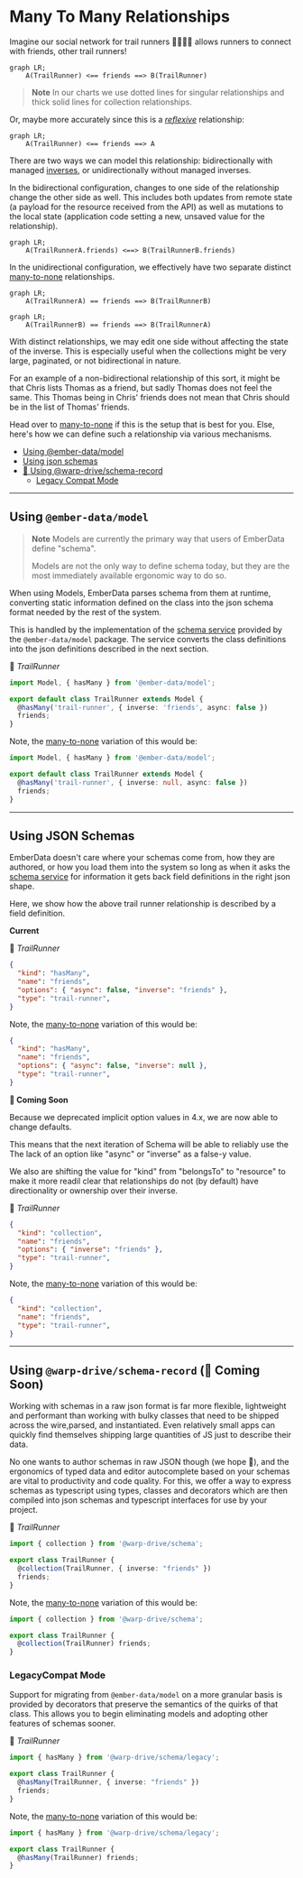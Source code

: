 # Many To Many Relationships

Imagine our social network for trail runners 🏃🏃🏾‍♀️ allows runners to connect with friends, other trail runners!

```mermaid
graph LR;
    A(TrailRunner) <== friends ==> B(TrailRunner)
```

> **Note** In our charts we use dotted lines for singular relationships and thick solid lines for collection relationships.

Or, maybe more accurately since this is a [*reflexive*](../terminology.md#reflexive) relationship:

```mermaid
graph LR;
    A(TrailRunner) <== friends ==> A
```

There are two ways we can model this relationship: bidirectionally with managed [inverses](../features/inverses.md), or unidirectionally without managed inverses.

In the bidirectional configuration, changes to one side of the relationship change the other side as well. This includes
both updates from remote state (a payload for the resource received from the API) as well as mutations to the local state
(application code setting a new, unsaved value for the relationship).

```mermaid
graph LR;
    A(TrailRunnerA.friends) <==> B(TrailRunnerB.friends)
```

In the unidirectional configuration, we effectively have two separate distinct [many-to-none](./many-to-none.md) relationships.

```mermaid
graph LR;
    A(TrailRunnerA) == friends ==> B(TrailRunnerB)
```

```mermaid
graph LR;
    A(TrailRunnerB) == friends ==> B(TrailRunnerA)
```

With distinct relationships, we may edit one side without affecting the state of the inverse. This is especially useful
when the collections might be very large, paginated, or not
bidirectional in nature.

For an example of a non-bidirectional relationship of this sort, it might be that Chris lists Thomas as a friend, but sadly Thomas does not feel the same. This Thomas being in Chris' friends does not mean that Chris should be in the list of Thomas' friends.

Head over to [many-to-none](./many-to-none.md) if this is the setup that is best for you. Else, here's how we can define such a relationship via various mechanisms.

- [Using @ember-data/model](#using-ember-datamodel)
- [Using json schemas](#using-json-schemas)
- [🚧 Using @warp-drive/schema-record](#using-warp-driveschema-record-🚧-coming-soon)
  - [Legacy Compat Mode](#legacycompat-mode)

---

## Using `@ember-data/model`

> **Note** Models are currently the primary way that users of EmberData define "schema".
>
> Models are not the only way to define schema today, but they
> are the most immediately available ergonomic way to do so.

When using Models, EmberData parses schema from them at runtime,
converting static information defined on the class into the json
schema format needed by the rest of the system.

This is handled by the implementation of the [schema service](https://api.emberjs.com/ember-data/release/classes/SchemaService) provided
by the `@ember-data/model` package. The service converts the class
definitions into the json definitions described in the next section.

🌲 *TrailRunner*

```ts
import Model, { hasMany } from '@ember-data/model';

export default class TrailRunner extends Model {
  @hasMany('trail-runner', { inverse: 'friends', async: false })
  friends;
}
```

Note, the [many-to-none](./many-to-none.md) variation of this would be:

```ts
import Model, { hasMany } from '@ember-data/model';

export default class TrailRunner extends Model {
  @hasMany('trail-runner', { inverse: null, async: false })
  friends;
}
```

---

## Using JSON Schemas

EmberData doesn't care where your schemas come from, how they are authored,
or how you load them into the system so long as when it asks the [schema service](https://api.emberjs.com/ember-data/release/classes/SchemaService)
for information it gets back field definitions in the right json shape.

Here, we show how the above trail runner relationship is described by a field definition.

**Current**

🌲 *TrailRunner*

```json
{
  "kind": "hasMany",
  "name": "friends",
  "options": { "async": false, "inverse": "friends" },
  "type": "trail-runner",
}
```

Note, the [many-to-none](./many-to-none.md) variation of this would be:

```json
{
  "kind": "hasMany",
  "name": "friends",
  "options": { "async": false, "inverse": null },
  "type": "trail-runner",
}
```

**🚧 Coming Soon**

Because we deprecated implicit option values in 4.x, we are now able to change defaults.

This means that the next iteration of Schema will be able to reliably use
the The lack of an option like "async" or "inverse" as a false-y value.

We also are shifting the value for "kind" from "belongsTo" to "resource"
to make it more readil clear that relationships do not (by default) have
directionality or ownership over their inverse.

🌲 *TrailRunner*

```json
{
  "kind": "collection",
  "name": "friends",
  "options": { "inverse": "friends" },
  "type": "trail-runner",
}
```

Note, the [many-to-none](./many-to-none.md) variation of this would be:

```json
{
  "kind": "collection",
  "name": "friends",
  "type": "trail-runner",
}
```

---

## Using `@warp-drive/schema-record` (🚧 Coming Soon)

Working with schemas in a raw json format is far more flexible, lightweight and
performant than working with bulky classes that need to be shipped across the wire,parsed, and instantiated. Even relatively small apps can quickly find themselves shipping large quantities of JS just to describe their data.

No one wants to author schemas in raw JSON though (we hope 😬), and the ergonomics of typed data and editor autocomplete based on your schemas are vital to productivity and
code quality. For this, we offer a way to express schemas as typescript using types, classes and decorators which are then compiled into json schemas and typescript interfaces for use by your project.

🌲 *TrailRunner*

```ts
import { collection } from '@warp-drive/schema';

export class TrailRunner {
  @collection(TrailRunner, { inverse: "friends" })
  friends;
}
```

Note, the [many-to-none](./many-to-none.md) variation of this would be:

```ts
import { collection } from '@warp-drive/schema';

export class TrailRunner {
  @collection(TrailRunner) friends;
}
```

### LegacyCompat Mode

Support for migrating from `@ember-data/model` on a more granular basis is provided by decorators that preserve the semantics of the quirks of that class. This allows you to begin eliminating models
and adopting other features of schemas sooner.

🌲 *TrailRunner*

```ts
import { hasMany } from '@warp-drive/schema/legacy';

export class TrailRunner {
  @hasMany(TrailRunner, { inverse: "friends" })
  friends;
}
```

Note, the [many-to-none](./3-many-to-none.md) variation of this would be:

```ts
import { hasMany } from '@warp-drive/schema/legacy';

export class TrailRunner {
  @hasMany(TrailRunner) friends;
}
